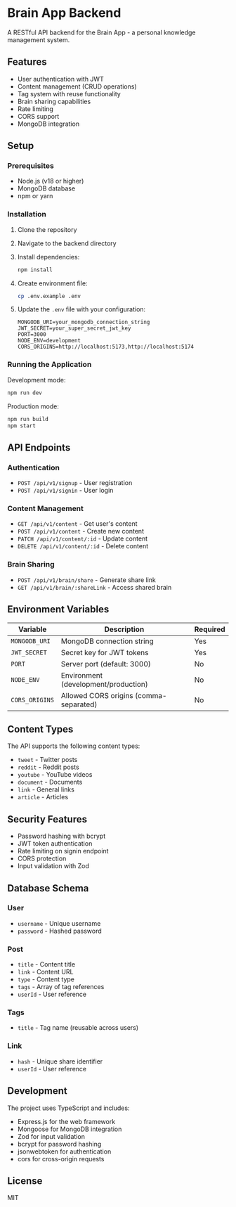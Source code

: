 # Brain App Backend

A RESTful API backend for the Brain App - a personal knowledge management system.

## Features

- User authentication with JWT
- Content management (CRUD operations)
- Tag system with reuse functionality
- Brain sharing capabilities
- Rate limiting
- CORS support
- MongoDB integration

## Setup

### Prerequisites

- Node.js (v18 or higher)
- MongoDB database
- npm or yarn

### Installation

1. Clone the repository
2. Navigate to the backend directory
3. Install dependencies:
   ```bash
   npm install
   ```

4. Create environment file:
   ```bash
   cp .env.example .env
   ```

5. Update the `.env` file with your configuration:
   ```env
   MONGODB_URI=your_mongodb_connection_string
   JWT_SECRET=your_super_secret_jwt_key
   PORT=3000
   NODE_ENV=development
   CORS_ORIGINS=http://localhost:5173,http://localhost:5174
   ```

### Running the Application

Development mode:
```bash
npm run dev
```

Production mode:
```bash
npm run build
npm start
```

## API Endpoints

### Authentication
- `POST /api/v1/signup` - User registration
- `POST /api/v1/signin` - User login

### Content Management
- `GET /api/v1/content` - Get user's content
- `POST /api/v1/content` - Create new content
- `PATCH /api/v1/content/:id` - Update content
- `DELETE /api/v1/content/:id` - Delete content

### Brain Sharing
- `POST /api/v1/brain/share` - Generate share link
- `GET /api/v1/brain/:shareLink` - Access shared brain

## Environment Variables

| Variable | Description | Required |
|----------|-------------|----------|
| `MONGODB_URI` | MongoDB connection string | Yes |
| `JWT_SECRET` | Secret key for JWT tokens | Yes |
| `PORT` | Server port (default: 3000) | No |
| `NODE_ENV` | Environment (development/production) | No |
| `CORS_ORIGINS` | Allowed CORS origins (comma-separated) | No |

## Content Types

The API supports the following content types:
- `tweet` - Twitter posts
- `reddit` - Reddit posts
- `youtube` - YouTube videos
- `document` - Documents
- `link` - General links
- `article` - Articles

## Security Features

- Password hashing with bcrypt
- JWT token authentication
- Rate limiting on signin endpoint
- CORS protection
- Input validation with Zod

## Database Schema

### User
- `username` - Unique username
- `password` - Hashed password

### Post
- `title` - Content title
- `link` - Content URL
- `type` - Content type
- `tags` - Array of tag references
- `userId` - User reference

### Tags
- `title` - Tag name (reusable across users)

### Link
- `hash` - Unique share identifier
- `userId` - User reference

## Development

The project uses TypeScript and includes:
- Express.js for the web framework
- Mongoose for MongoDB integration
- Zod for input validation
- bcrypt for password hashing
- jsonwebtoken for authentication
- cors for cross-origin requests

## License

MIT
